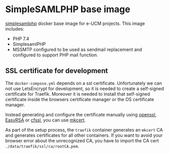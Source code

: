 # SimpleSAMLPHP base image

[simplesamlphp](https://simplesamlphp.org/) docker base image for e-UCM projects. This image includes:

- PHP 7.4
- SimplesamlPHP
- MSSMTP configured to be used as sendmail replacement and configured to support PHP mail function.

## SSL certificate for development

The `docker-compose.yml` depends on a ssl certificate. Unfortunately we can not use LetsEncrypt for development, so it is needed to create a self-signed certificate for Traefik. Moreover it is needed to install that self-signed certificate inside the browsers certificate manager or the OS certificate manager.

Instead generating and configure the certificate manually using [openssl](https://www.openssl.org/), [EasyRSA](https://github.com/OpenVPN/easy-rsa) or [cfssl](https://github.com/cloudflare/cfssl), you can use [mkcert](https://github.com/FiloSottile/mkcert).

As part of the setup process, the `traefik` container generates an `mkcert` CA and generates certificates for all other containers. If you want to avoid your browser error about the unrecognized CA, you have to import the CA cert `./data/traefik/ssl/ca/rootCA.pem`.